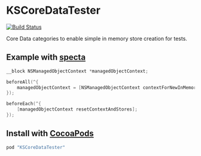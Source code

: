# KSCoreDataTester

[![Build Status](https://travis-ci.org/Keithbsmiley/KSCoreDataTester.svg)](https://travis-ci.org/Keithbsmiley/KSCoreDataTester)

Core Data categories to enable simple in memory store creation for
tests.

## Example with [specta](https://github.com/specta/specta)

```objective-c
__block NSManagedObjectContext *managedObjectContext;

beforeAll(^{
    managedObjectContext = [NSManagedObjectContext contextForNewInMemoryStore];
});

beforeEach(^{
    [managedObjectContext resetContextAndStores];
});
```


## Install with [CocoaPods](http://cocoapods.org)

```ruby
pod "KSCoreDataTester"
```

